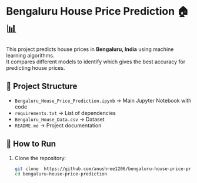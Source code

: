 # Bengaluru House Price Prediction 🏠📊

This project predicts house prices in **Bengaluru, India** using machine learning algorithms.  
It compares different models to identify which gives the best accuracy for predicting house prices.

## 📂 Project Structure
- `Bengaluru_House_Price_Prediction.ipynb` → Main Jupyter Notebook with code
- `requirements.txt` → List of dependencies
- `Bengaluru_House_Data.csv` → Dataset
- `README.md` → Project documentation

## 🚀 How to Run
1. Clone the repository:
   ```bash
   git clone  https://github.com/anushree1206/bengaluru-house-price-prediction.git
   cd bengaluru-house-price-prediction


